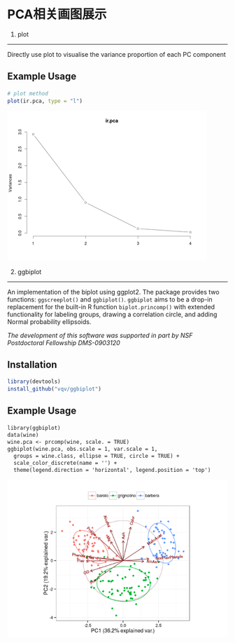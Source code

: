 PCA相关画图展示
========
1. plot
------------
Directly use plot to visualise the variance proportion of each PC component

Example Usage
-------------

```r
# plot method
plot(ir.pca, type = "l")
```
![](https://github.com/ybucla/CodeManage/blob/master/R/pca/Example-ir.png)

2. ggbiplot
------------

An implementation of the biplot using ggplot2.  The package provides two functions: `ggscreeplot()` and `ggbiplot()`.
`ggbiplot` aims to be a drop-in replacement for the built-in R function `biplot.princomp()` with extended functionality 
for labeling groups, drawing a correlation circle, and adding Normal probability ellipsoids.

*The development of this software was supported in part by NSF Postdoctoral Fellowship DMS-0903120*

Installation
------------

```r
library(devtools)
install_github("vqv/ggbiplot")
```

Example Usage
-------------

```{r wine-example, message = FALSE, warning = FALSE}
library(ggbiplot)
data(wine)
wine.pca <- prcomp(wine, scale. = TRUE)
ggbiplot(wine.pca, obs.scale = 1, var.scale = 1,
  groups = wine.class, ellipse = TRUE, circle = TRUE) +
  scale_color_discrete(name = '') +
  theme(legend.direction = 'horizontal', legend.position = 'top')
```
![](https://github.com/ybucla/CodeManage/blob/master/R/pca/README-wine-example-1.png)
